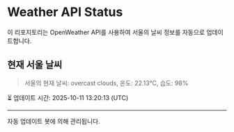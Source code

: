 
# Weather API Status

이 리포지토리는 OpenWeather API를 사용하여 서울의 날씨 정보를 자동으로 업데이트합니다.

## 현재 서울 날씨
> 서울의 현재 날씨: overcast clouds, 온도: 22.13°C, 습도: 98%

⏳ 업데이트 시간: 2025-10-11 13:20:13 (UTC)

---
자동 업데이트 봇에 의해 관리됩니다.
